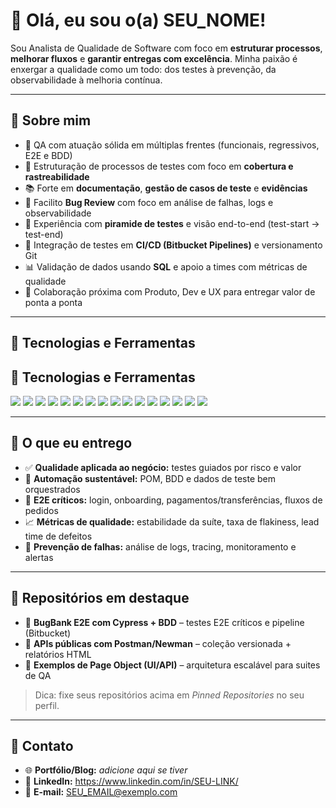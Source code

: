 # 💜 Olá, eu sou o(a) SEU_NOME!

Sou Analista de Qualidade de Software com foco em **estruturar processos**, **melhorar fluxos** e **garantir entregas com excelência**. Minha paixão é enxergar a qualidade como um todo: dos testes à prevenção, da observabilidade à melhoria contínua.

---

## 🧾 Sobre mim
- 🌸 QA com atuação sólida em múltiplas frentes (funcionais, regressivos, E2E e BDD)
- 🧭 Estruturação de processos de testes com foco em **cobertura e rastreabilidade**
- 📚 Forte em **documentação**, **gestão de casos de teste** e **evidências**
- 🐞 Facilito **Bug Review** com foco em análise de falhas, logs e observabilidade
- 🔭 Experiência com **piramide de testes** e visão end-to-end (test-start → test-end)
- 🔌 Integração de testes em **CI/CD (Bitbucket Pipelines)** e versionamento Git
- 📊 Validação de dados usando **SQL** e apoio a times com métricas de qualidade
- 🤝 Colaboração próxima com Produto, Dev e UX para entregar valor de ponta a ponta

---

## 🧰 Tecnologias e Ferramentas

## 🧰 Tecnologias e Ferramentas  

<img src="https://img.shields.io/badge/Cypress-17202C?style=for-the-badge&logo=cypress&logoColor=white"/> 
<img src="https://img.shields.io/badge/Postman-FF6C37?style=for-the-badge&logo=postman&logoColor=white"/> 
<img src="https://img.shields.io/badge/Appium-6C4ADC?style=for-the-badge&logo=appium&logoColor=white"/> 
<img src="https://img.shields.io/badge/Webdriver.io-3B3B3B?style=for-the-badge&logo=webdriverio&logoColor=white"/> 
<img src="https://img.shields.io/badge/JMeter-D22128?style=for-the-badge&logo=apache-jmeter&logoColor=white"/> 
<img src="https://img.shields.io/badge/Swagger-85EA2D?style=for-the-badge&logo=swagger&logoColor=black"/> 
<img src="https://img.shields.io/badge/Java-ED8B00?style=for-the-badge&logo=openjdk&logoColor=white"/> 
<img src="https://img.shields.io/badge/JavaScript-F7DF1E?style=for-the-badge&logo=javascript&logoColor=black"/> 
<img src="https://img.shields.io/badge/Python-3776AB?style=for-the-badge&logo=python&logoColor=white"/> 
<img src="https://img.shields.io/badge/HTML5-E34F26?style=for-the-badge&logo=html5&logoColor=white"/> 
<img src="https://img.shields.io/badge/CSS3-1572B6?style=for-the-badge&logo=css3&logoColor=white"/> 
<img src="https://img.shields.io/badge/Bitbucket-0052CC?style=for-the-badge&logo=bitbucket&logoColor=white"/> 
<img src="https://img.shields.io/badge/Git-F05032?style=for-the-badge&logo=git&logoColor=white"/> 
<img src="https://img.shields.io/badge/Docker-2496ED?style=for-the-badge&logo=docker&logoColor=white"/> 
<img src="https://img.shields.io/badge/Jira-0052CC?style=for-the-badge&logo=jira&logoColor=white"/> 
<img src="https://img.shields.io/badge/Grafana-F46800?style=for-the-badge&logo=grafana&logoColor=white"/> 


---

## 🧩 O que eu entrego
- ✅ **Qualidade aplicada ao negócio:** testes guiados por risco e valor
- 🔁 **Automação sustentável:** POM, BDD e dados de teste bem orquestrados
- 🧪 **E2E críticos:** login, onboarding, pagamentos/transferências, fluxos de pedidos
- 📈 **Métricas de qualidade:** estabilidade da suíte, taxa de flakiness, lead time de defeitos
- 🧯 **Prevenção de falhas:** análise de logs, tracing, monitoramento e alertas

---

## 📌 Repositórios em destaque
- 🔹 **BugBank E2E com Cypress + BDD** – testes E2E críticos e pipeline (Bitbucket)  
- 🔹 **APIs públicas com Postman/Newman** – coleção versionada + relatórios HTML  
- 🔹 **Exemplos de Page Object (UI/API)** – arquitetura escalável para suites de QA  

> Dica: fixe seus repositórios acima em *Pinned Repositories* no seu perfil.

---

## 📮 Contato
- 🌐 **Portfólio/Blog:** _adicione aqui se tiver_
- 💼 **LinkedIn:** https://www.linkedin.com/in/SEU-LINK/
- 📧 **E-mail:** SEU_EMAIL@exemplo.com
